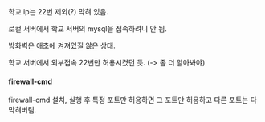 
학교 ip는 22번 제외(?) 막혀 있음. 

로컬 서버에서 학교 서버의 mysql을 접속하려니 안 됨. 

방화벽은 애초에 켜져있질 않은 상태.

학교 서버에서 외부접속 22번만 허용시켰던 듯. 
(-> 좀 더 알아봐야)

#### firewall-cmd
firewall-cmd 설치, 실행 후 특정 포트만 허용하면 그 포트만 허용하고 다른 포트는 다 막혀버림.
